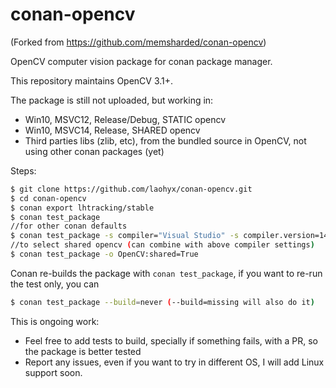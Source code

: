 # conan-opencv
(Forked from https://github.com/memsharded/conan-opencv)

OpenCV computer vision package for conan package manager.

This repository maintains OpenCV 3.1+.

The package is still not uploaded, but working in:
- Win10, MSVC12, Release/Debug, STATIC opencv
- Win10, MSVC14, Release, SHARED opencv
- Third parties libs (zlib, etc), from the bundled source in OpenCV, not using other conan packages (yet)


Steps: 

```bash
$ git clone https://github.com/laohyx/conan-opencv.git
$ cd conan-opencv
$ conan export lhtracking/stable
$ conan test_package
//for other conan defaults
$ conan test_package -s compiler="Visual Studio" -s compiler.version=14 -s arch=x86_64 -s build_type=Release -s compiler.runtime=MD
//to select shared opencv (can combine with above compiler settings)
$ conan test_package -o OpenCV:shared=True
```

Conan re-builds the package with ``conan test_package``, if you want to re-run the test only, you can

```bash
$ conan test_package --build=never (--build=missing will also do it)
```


This is ongoing work:

- Feel free to add tests to build, specially if something fails, with a PR, so the package is better tested
- Report any issues, even if you want to try in different OS, I will add Linux support soon.

